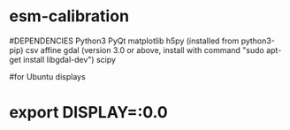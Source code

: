 # esm-calibration


#DEPENDENCIES
Python3
PyQt
matplotlib
h5py (installed from python3-pip)
csv
affine
gdal (version 3.0 or above, install with command "sudo apt-get install libgdal-dev")
scipy

#for Ubuntu displays
# export DISPLAY=:0.0
